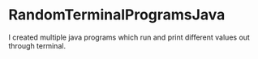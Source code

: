 # RandomTerminalProgramsJava
I created multiple java programs which run and print different values out through terminal.
